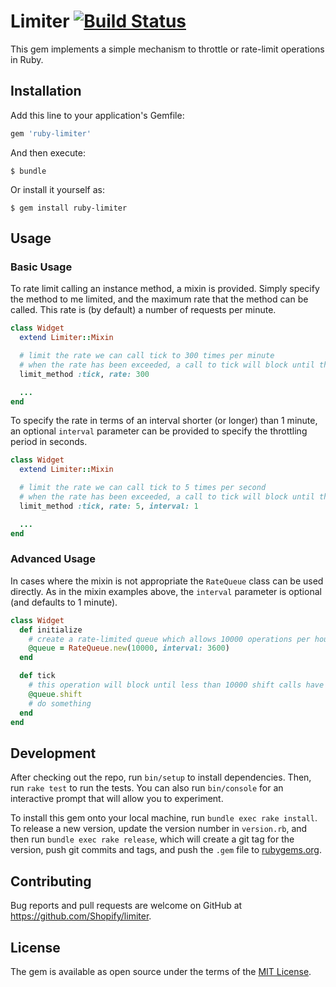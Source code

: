 # Limiter [![Build Status](https://travis-ci.org/Shopify/limiter.svg?branch=master)](https://travis-ci.org/Shopify/limiter)

This gem implements a simple mechanism to throttle or rate-limit operations in Ruby.

## Installation

Add this line to your application's Gemfile:

```ruby
gem 'ruby-limiter'
```

And then execute:

    $ bundle

Or install it yourself as:

    $ gem install ruby-limiter

## Usage

### Basic Usage

To rate limit calling an instance method, a mixin is provided. Simply specify the method to me limited, and the maximum
rate that the method can be called. This rate is (by default) a number of requests per minute.

``` ruby
class Widget
  extend Limiter::Mixin

  # limit the rate we can call tick to 300 times per minute
  # when the rate has been exceeded, a call to tick will block until the rate limit would not be exceeded
  limit_method :tick, rate: 300

  ...
end
```

To specify the rate in terms of an interval shorter (or longer) than 1 minute, an optional `interval` parameter can be
provided to specify the throttling period in seconds.

``` ruby
class Widget
  extend Limiter::Mixin

  # limit the rate we can call tick to 5 times per second
  # when the rate has been exceeded, a call to tick will block until the rate limit would not be exceeded
  limit_method :tick, rate: 5, interval: 1

  ...
end
```

### Advanced Usage

In cases where the mixin is not appropriate the `RateQueue` class can be used directly. As in the mixin examples above,
the `interval` parameter is optional (and defaults to 1 minute).

``` ruby
class Widget
  def initialize
    # create a rate-limited queue which allows 10000 operations per hour
    @queue = RateQueue.new(10000, interval: 3600)
  end

  def tick
    # this operation will block until less than 10000 shift calls have been made within the last hour
    @queue.shift
    # do something
  end
end
```

## Development

After checking out the repo, run `bin/setup` to install dependencies. Then, run `rake test` to run the tests. You can also run `bin/console` for an interactive prompt that will allow you to experiment.

To install this gem onto your local machine, run `bundle exec rake install`. To release a new version, update the version number in `version.rb`, and then run `bundle exec rake release`, which will create a git tag for the version, push git commits and tags, and push the `.gem` file to [rubygems.org](https://rubygems.org).

## Contributing

Bug reports and pull requests are welcome on GitHub at https://github.com/Shopify/limiter.

## License

The gem is available as open source under the terms of the [MIT License](https://opensource.org/licenses/MIT).
